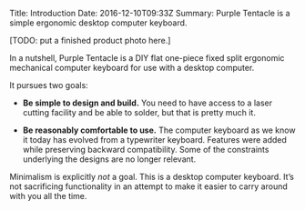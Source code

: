 Title: Introduction
Date: 2016-12-10T09:33Z
Summary: Purple Tentacle is a simple ergonomic desktop computer keyboard.

[TODO: put a finished product photo here.]

In a nutshell, Purple Tentacle is a
DIY
flat
one-piece
fixed split
ergonomic
mechanical
computer keyboard
for use with a desktop computer.

It pursues two goals:

* **Be simple to design and build.**
  You need to
  have access to a laser cutting facility
  and be able to solder,
  but that is pretty much it.

* **Be reasonably comfortable to use.**
  The computer keyboard as we know it today
  has evolved from a typewriter keyboard.
  Features were added
  while preserving backward compatibility.
  Some of the constraints underlying the designs
  are no longer relevant.

Minimalism is explicitly *not* a goal.
This is a desktop computer keyboard.
It’s not sacrificing functionality
in an attempt to make it easier
to carry around with you all the time.
